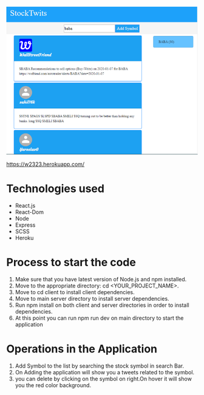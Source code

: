 

![](Images/stock.png)

 https://w2323.herokuapp.com/

# Technologies used 
  - React.js   
  - React-Dom
  - Node
  - Express
  - SCSS
  - Heroku

  
  # Process to start the code
  
  1. Make sure that you have latest version of Node.js and npm installed.
  2. Move to the appropriate directory: cd <YOUR_PROJECT_NAME>.
  3. Move to cd client to install client dependencies. 
  4. Move to main server directory to install server dependencies.
  4. Run npm install on both client and server directories in order to install dependencies.
  5. At this point you can run npm run dev on main directory to start the application 

 # Operations in the Application 
 1. Add Symbol to the list by searching the stock symbol in search Bar.
 2. On Adding the application will show you a tweets related to the symbol.
 3. you can delete by clicking on the symbol on right.On hover it will show you the red color background.
 
